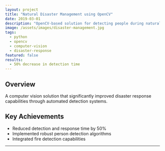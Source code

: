 ```yaml
---
layout: project
title: "Natural Disaster Management using OpenCV"
date: 2019-03-01
description: "OpenCV-based solution for detecting people during natural disasters and fire detection"
image: /assets/images/disaster-management.jpg
tags:
  - python
  - opencv
  - computer-vision
  - disaster-response
featured: false
results:
  - 50% decrease in detection time
---
```


## Overview
A computer vision solution that significantly improved disaster response capabilities through automated detection systems.

## Key Achievements
- Reduced detection and response time by 50%
- Implemented robust person detection algorithms
- Integrated fire detection capabilities

---